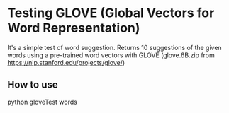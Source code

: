 # Testing GLOVE (Global Vectors for Word Representation)
It's a simple test of word suggestion. Returns 10 suggestions of the given words
using a pre-trained word vectors with GLOVE (glove.6B.zip from https://nlp.stanford.edu/projects/glove/)

## How to use
python gloveTest words